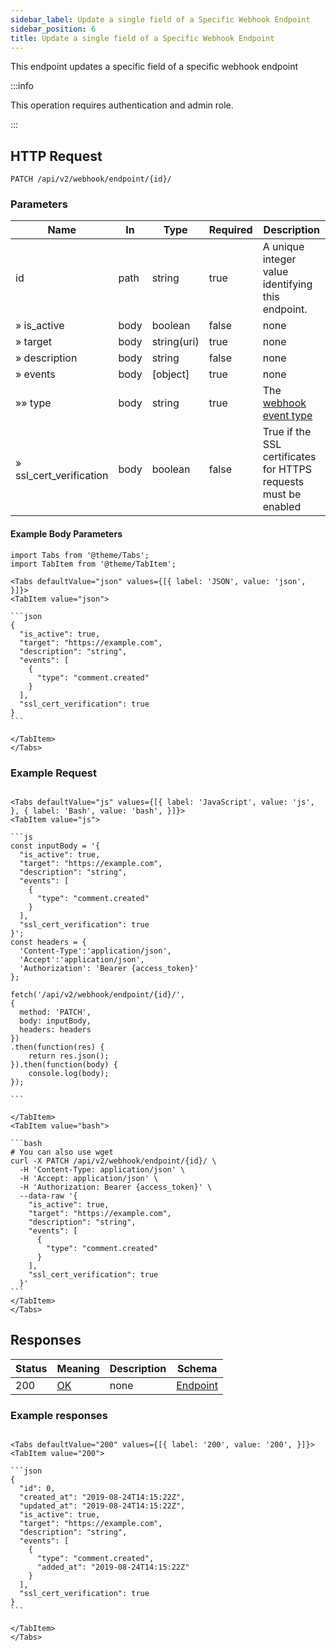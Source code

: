 ```yaml
---
sidebar_label: Update a single field of a Specific Webhook Endpoint
sidebar_position: 6
title: Update a single field of a Specific Webhook Endpoint
---
```


This endpoint updates a specific field of a specific webhook endpoint

:::info

This operation requires authentication and admin role.

:::

## HTTP Request

`PATCH /api/v2/webhook/endpoint/{id}/`

### Parameters

|Name|In|Type|Required|Description|
|---|---|---|---|---|
|id|path|string|true|A unique integer value identifying this endpoint.|
|» is_active|body|boolean|false|none|
|» target|body|string(uri)|true|none|
|» description|body|string|false|none|
|» events|body|[object]|true|none|
|»» type|body|string|true|The [webhook event type](#list-of-events)|
|» ssl_cert_verification|body|boolean|false|True if the SSL certificates for HTTPS requests must be enabled|

#### Example Body Parameters

````mdx-code-block
import Tabs from '@theme/Tabs';
import TabItem from '@theme/TabItem';

<Tabs defaultValue="json" values={[{ label: 'JSON', value: 'json', }]}>
<TabItem value="json">

```json
{
  "is_active": true,
  "target": "https://example.com",
  "description": "string",
  "events": [
    {
      "type": "comment.created"
    }
  ],
  "ssl_cert_verification": true
}
```

</TabItem>
</Tabs>
````

### Example Request

````mdx-code-block

<Tabs defaultValue="js" values={[{ label: 'JavaScript', value: 'js', }, { label: 'Bash', value: 'bash', }]}>
<TabItem value="js">

```js
const inputBody = '{
  "is_active": true,
  "target": "https://example.com",
  "description": "string",
  "events": [
    {
      "type": "comment.created"
    }
  ],
  "ssl_cert_verification": true
}';
const headers = {
  'Content-Type':'application/json',
  'Accept':'application/json',
  'Authorization': 'Bearer {access_token}'
};

fetch('/api/v2/webhook/endpoint/{id}/',
{
  method: 'PATCH',
  body: inputBody,
  headers: headers
})
.then(function(res) {
    return res.json();
}).then(function(body) {
    console.log(body);
});

```

</TabItem>
<TabItem value="bash">

```bash
# You can also use wget
curl -X PATCH /api/v2/webhook/endpoint/{id}/ \
  -H 'Content-Type: application/json' \
  -H 'Accept: application/json' \
  -H 'Authorization: Bearer {access_token}' \
  --data-raw '{
    "is_active": true,
    "target": "https://example.com",
    "description": "string",
    "events": [
      {
        "type": "comment.created"
      }
    ],
    "ssl_cert_verification": true
  }'
```
</TabItem>
</Tabs>
````

## Responses

|Status|Meaning|Description|Schema|
|---|---|---|---|
|200|[OK](https://tools.ietf.org/html/rfc7231#section-6.3.1)|none|[Endpoint](/docs/apireference/v2/schemas/endpoint)|

### Example responses


````mdx-code-block

<Tabs defaultValue="200" values={[{ label: '200', value: '200', }]}>
<TabItem value="200">

```json
{
  "id": 0,
  "created_at": "2019-08-24T14:15:22Z",
  "updated_at": "2019-08-24T14:15:22Z",
  "is_active": true,
  "target": "https://example.com",
  "description": "string",
  "events": [
    {
      "type": "comment.created",
      "added_at": "2019-08-24T14:15:22Z"
    }
  ],
  "ssl_cert_verification": true
}
```

</TabItem>
</Tabs>
````




